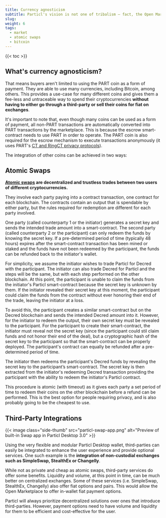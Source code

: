 ```yaml
---
title: Currency agnosticism
subtitle: Particl's vision is not one of tribalism – fact, the Open Marketplace is designed in such a way that almost any coin can be easily integrated as a form of payment
slug: 
weight: 6
tags:
  - market
  - atomic swaps
  - bitcoin
---
```


{{< toc >}}

## What's currency agnosticism?

That means buyers aren't limited to using the PART coin as a form of payment. They are able to use many currencies, including Bitcoin, among others. This provides a use-case for many different coins and gives them a fee-less and untraceable way to spend their cryptocurrencies **without having to either go through a third-party or sell their coins for fiat on exchanges**.

It's important to note that, even though many coins can be used as a form of payment, all non-PART transactions are automatically converted into PART transactions by the marketplace. This is because the escrow smart-contract needs to use PART in order to operate. The PART coin is also required for the escrow mechanism to execute transactions anonymously (it uses PART's [CT and RingCT privacy protocols](/learn/transaction-types/)).

The integration of other coins can be achieved in two ways:


## Atomic Swaps

**[Atomic swaps](https://github.com/particl/atomicswap) are decentralized and trustless trades between two users of different cryptocurrencies.**

They involve each party paying into a contract transaction, one contract for each blockchain. The contracts contain an output that is spendable by either party, but the rules required for redemption are different for each party involved.

One party (called counterparty 1 or the initiator) generates a secret key and sends the intended trade amount into a smart-contract. The second party (called counterparty 2 or the participant) can only redeem the funds by knowing the secret key. If a pre-determined period of time (typically 48 hours) expires after the smart-contract transaction has been mined or staked and the funds have not been redeemed by the participant, the funds can be refunded back to the initiator's wallet.

For simplicity, we assume the initiator wishes to trade Particl for Decred with the participant. The initiator can also trade Decred for Particl and the steps will be the same, but with each step performed on the other blockchain. At this point, the participant is unable to claim the funds from the initiator's Particl smart-contract because the secret key is unknown by them. If the initiator revealed their secret key at this moment, the participant could claim the funds from the contract without ever honoring their end of the trade, leaving the initiator at a loss.

To avoid this, the participant creates a similar smart-contract but on the Decred blockchain and sends the intended Decred amount into it. However, for the initiator to redeem the output, their own secret key must be revealed to the participant. For the participant to create their smart-contract, the initiator must reveal not the secret key (since the participant could stil claim funds and not honor their end of the deal), but a cryptographic hash of the secret key to the participant so that the smart-contract can be properly deployed. The participant's contract can equally be refunded after a pre-determined period of time.

The initiator then redeems the participant's Decred funds by revealing the secret key to the participant’s smart-contract. The secret key is then extracted from the initiator's redeeming Decred transaction providing the participant with the ability to redeem the initiator's Particl contract.

This procedure is atomic (with timeout) as it gives each party a set period of time to redeem their coins on the other blockchain before a refund can be performed. This is the best option for people requiring privacy, and is also probably going to be the cheapest to use.


## Third-Party Integrations

{{< image class="side-thumb" src="particl-swap-app.png" alt="Preview of built-in Swap app in Particl Desktop 3.0" >}}

Using the very flexible and modular Particl Desktop wallet, third-parties can easily be integrated to enhance the user experience and provide optional services. One such example is the **integration of non-custodial exchanges such as SimpleSwap, StealthEx or Changelly**.

While not as private and cheap as atomic swaps, third-party services do offer some benefits. Liquidity and volume, at this point in time, can be much better on centralized exchanges. Some of these services (i.e. SimpleSwap, StealthEx, Changelly) also offer fiat options and pairs. This would allow the Open Marketplace to offer in-wallet fiat payment options.

Particl will always prioritize decentralized solutions over ones that introduce third-parties. However, payment options need to have volume and liquidity for them to be efficient and cost-effective for the user.